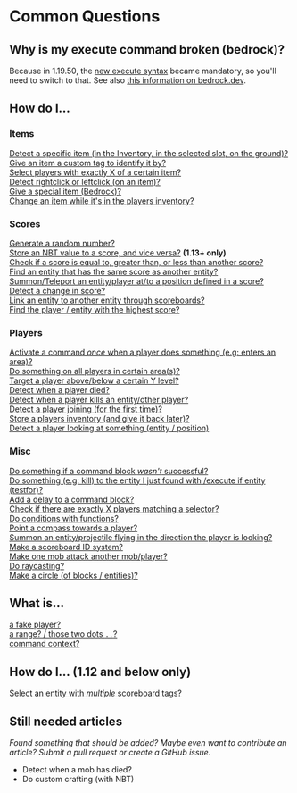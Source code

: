 # Common Questions

## Why is my execute command broken (bedrock)?

Because in 1.19.50, the [new execute syntax](https://learn.microsoft.com/en-us/minecraft/creator/documents/commandsnewexecute) became mandatory, so you'll need to switch to that. See also [this information on bedrock.dev](https://wiki.bedrock.dev/commands/new-execute.html).

## How do I...

### Items

[Detect a specific item (in the Inventory, in the selected slot, on the ground)?](questions/detectitem)  
[Give an item a custom tag to identify it by?](questions/customitemtag)  
[Select players with exactly X of a certain item?](questions/amountitems)  
[Detect rightclick or leftclick (on an item)?](questions/itemclick)  
[Give a special item (Bedrock)?](questions/giveitembedrock)  
[Change an item while it's in the players inventory?](questions/modifyinventory)  

### Scores

[Generate a random number?](questions/randomnumber)  
[Store an NBT value to a score, and vice versa?](questions/nbttransfer) **(1.13+ only)**  
[Check if a score is equal to, greater than, or less than another score?](questions/scorecompare)  
[Find an entity that has the same score as another entity?](questions/findsamescoreentity)  
[Summon/Teleport an entity/player at/to a position defined in a score?](questions/movetoscore)  
[Detect a change in score?](questions/changeofscore)  
[Link an entity to another entity through scoreboards?](questions/linkentity)  
[Find the player / entity with the highest score?](questions/highestscore/)   

### Players

[Activate a command *once* when a player does something (e.g: enters an area)?](questions/runonce)  
[Do something on all players in certain area(s)?](questions/areas)   
[Target a player above/below a certain Y level?](questions/heighttest)  
[Detect when a player died?](questions/playerdeaths)  
[Detect when a player kills an entity/other player?](questions/playerkills)  
[Detect a player joining (for the first time)?](questions/playerjoin)  
[Store a players inventory (and give it back later)?](questions/storeinventory)  
[Detect a player looking at something (entity / position)](questions/lookat)  

### Misc

[Do something if a command block *wasn't* successful?](questions/blockinvert)  
[Do something (e.g: kill) to the entity I just found with /execute if entity (testfor)?](questions/tagentity)  
[Add a delay to a command block?](questions/blockdelay)  
[Check if there are exactly X players matching a selector?](questions/numplayers)  
[Do conditions with functions?](questions/functionconditions)  
[Point a compass towards a player?](questions/compasstoplayer)  
[Summon an entity/projectile flying in the direction the player is looking?](questions/shootfacing)  
[Make a scoreboard ID system?](questions/linkentity)  
[Make one mob attack another mob/player?](questions/angermob)  
[Do raycasting?](questions/raycast)   
[Make a circle (of blocks / entities)?](questions/makecircle/)

## What is...

[a fake player?](questions/fakeplayer)  
[a range? / those two dots `..`?](questions/range)  
[command context?](questions/commandcontext)  


## How do I... (1.12 and below only)

[Select an entity with *multiple* scoreboard tags?](questions/multipletags)


## Still needed articles

*Found something that should be added? Maybe even want to contribute an article? Submit a pull request or create a GitHub issue.*

- Detect when a mob has died?   
- Do custom crafting (with NBT)